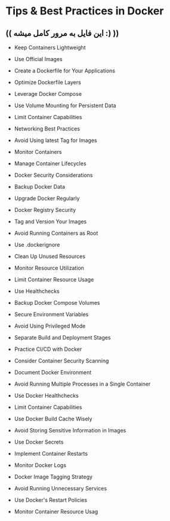 # Tips & Best Practices in Docker

## (( این فایل به مرور کامل میشه :) ))

- Keep Containers Lightweight

- Use Official Images

- Create a Dockerfile for Your Applications

- Optimize Dockerfile Layers

- Leverage Docker Compose

- Use Volume Mounting for Persistent Data

- Limit Container Capabilities

- Networking Best Practices

- Avoid Using latest Tag for Images

- Monitor Containers

- Manage Container Lifecycles

- Docker Security Considerations

- Backup Docker Data

- Upgrade Docker Regularly

- Docker Registry Security

- Tag and Version Your Images

- Avoid Running Containers as Root

- Use .dockerignore

- Clean Up Unused Resources

- Monitor Resource Utilization

- Limit Container Resource Usage

- Use Healthchecks

- Backup Docker Compose Volumes

- Secure Environment Variables

- Avoid Using Privileged Mode

- Separate Build and Deployment Stages

- Practice CI/CD with Docker

- Consider Container Security Scanning

- Document Docker Environment

- Avoid Running Multiple Processes in a Single Container

- Use Docker Healthchecks

- Limit Container Capabilities

- Use Docker Build Cache Wisely

- Avoid Storing Sensitive Information in Images

- Use Docker Secrets

- Implement Container Restarts

- Monitor Docker Logs

- Docker Image Tagging Strategy

- Avoid Running Unnecessary Services

- Use Docker's Restart Policies

- Monitor Container Resource Usag
